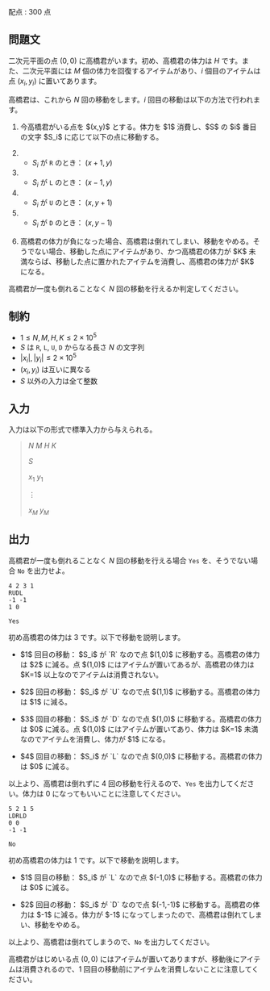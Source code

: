 配点 : $300$ 点

## 問題文

二次元平面の点 $(0,0)$ に高橋君がいます。初め、高橋君の体力は $H$ です。また、二次元平面には $M$ 個の体力を回復するアイテムがあり、$i$ 個目のアイテムは点 $(x_i,y_i)$ に置いてあります。

高橋君は、これから $N$ 回の移動をします。$i$ 回目の移動は以下の方法で行われます。

1. <p>今高橋君がいる点を $(x,y)$ とする。体力を $1$ 消費し、$S$ の $i$ 番目の文字 $S_i$ に応じて以下の点に移動する。</p>
1.    - $S_i$ が `R` のとき： $(x+1,y)$
2.    - $S_i$ が `L` のとき： $(x-1,y)$
3.    - $S_i$ が `U` のとき： $(x,y+1)$
4.    - $S_i$ が `D` のとき： $(x,y-1)$
2. <p>高橋君の体力が負になった場合、高橋君は倒れてしまい、移動をやめる。そうでない場合、移動した点にアイテムがあり、かつ高橋君の体力が $K$ 未満ならば、移動した点に置かれたアイテムを消費し、高橋君の体力が $K$ になる。</p>

高橋君が一度も倒れることなく $N$ 回の移動を行えるか判定してください。

## 制約

- $1\leq N,M,H,K\leq 2\times 10^5$
- $S$ は `R`, `L`, `U`, `D` からなる長さ $N$ の文字列
- $|x_i|,|y_i| \leq 2\times 10^5$
- $(x_i,y_i)$ は互いに異なる
- $S$ 以外の入力は全て整数

## 入力

入力は以下の形式で標準入力から与えられる。

> $N$ $M$ $H$ $K$
> 
> $S$
> 
> $x_1$ $y_1$
> 
> $\vdots$
> 
> $x_M$ $y_M$

## 出力

高橋君が一度も倒れることなく $N$ 回の移動を行える場合 `Yes` を、そうでない場合 `No` を出力せよ。

```input1
4 2 3 1
RUDL
-1 -1
1 0
```

```output1
Yes
```

初め高橋君の体力は $3$ です。以下で移動を説明します。

- <p>$1$ 回目の移動： $S_i$ が `R` なので点 $(1,0)$ に移動する。高橋君の体力は $2$ に減る。点 $(1,0)$ にはアイテムが置いてあるが、高橋君の体力は $K=1$ 以上なのでアイテムは消費されない。</p>
- <p>$2$ 回目の移動： $S_i$ が `U` なので点 $(1,1)$ に移動する。高橋君の体力は $1$ に減る。</p>
- <p>$3$ 回目の移動： $S_i$ が `D` なので点 $(1,0)$ に移動する。高橋君の体力は $0$ に減る。点 $(1,0)$ にはアイテムが置いてあり、体力は $K=1$ 未満なのでアイテムを消費し、体力が $1$ になる。</p>
- <p>$4$ 回目の移動： $S_i$ が `L` なので点 $(0,0)$ に移動する。高橋君の体力は $0$ に減る。</p>

以上より、高橋君は倒れずに $4$ 回の移動を行えるので、`Yes` を出力してください。体力は $0$ になってもいいことに注意してください。

```input2
5 2 1 5
LDRLD
0 0
-1 -1
```

```output2
No
```

初め高橋君の体力は $1$ です。以下で移動を説明します。

- <p>$1$ 回目の移動： $S_i$ が `L` なので点 $(-1,0)$ に移動する。高橋君の体力は $0$ に減る。</p>
- <p>$2$ 回目の移動： $S_i$ が `D` なので点 $(-1,-1)$ に移動する。高橋君の体力は $-1$ に減る。体力が $-1$ になってしまったので、高橋君は倒れてしまい、移動をやめる。</p>

以上より、高橋君は倒れてしまうので、`No` を出力してください。

高橋君がはじめいる点 $(0,0)$ にはアイテムが置いてありますが、移動後にアイテムは消費されるので、$1$ 回目の移動前にアイテムを消費しないことに注意してください。